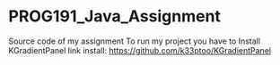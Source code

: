 # PROG191_Java_Assignment
Source code of my assignment
To run my project you have to Install KGradientPanel
link install: https://github.com/k33ptoo/KGradientPanel
